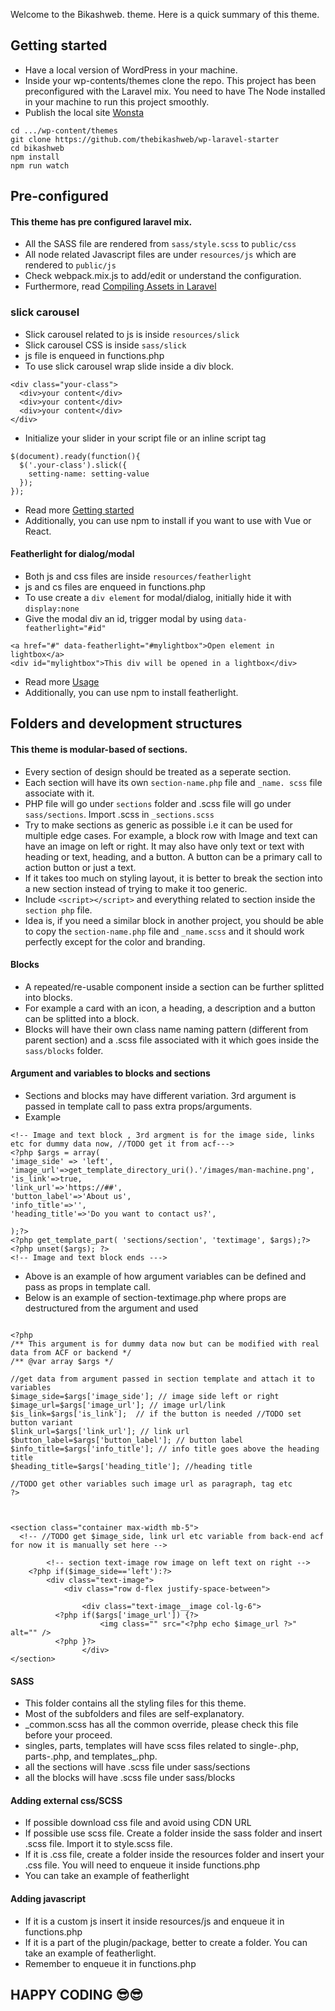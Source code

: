 Welcome to the Bikashweb. theme.
Here is a quick summary of this theme.

## Getting started

- Have a local version of WordPress in your machine. 
- Inside your wp-contents/themes clone the repo. This project has been preconfigured with the Laravel mix. You need to have The Node installed in your machine to run this project smoothly.
- Publish the local site [Wonsta](https://wonsta.io/)

```
cd .../wp-content/themes
git clone https://github.com/thebikashweb/wp-laravel-starter
cd bikashweb
npm install
npm run watch
```

## Pre-configured

#### This theme has pre configured laravel mix.

- All the SASS file are rendered from `sass/style.scss` to `public/css`
- All node related Javascript files are under `resources/js` which are rendered to `public/js`
- Check webpack.mix.js to add/edit or understand the configuration.
- Furthermore, read [Compiling Assets in Laravel](https://laravel.com/docs/8.x/mix#working-with-scripts)

### slick carousel

- Slick carousel related to js is inside `resources/slick`
- Slick carousel CSS is inside `sass/slick`
- js file is enqueed in functions.php
- To use slick carousel wrap slide inside a div block.

```
<div class="your-class">
  <div>your content</div>
  <div>your content</div>
  <div>your content</div>
</div>
```

- Initialize your slider in your script file or an inline script tag

```
$(document).ready(function(){
  $('.your-class').slick({
    setting-name: setting-value
  });
});

```

- Read more [Getting started](https://kenwheeler.github.io/slick/)
- Additionally, you can use npm to install if you want to use with Vue or React.

#### Featherlight for dialog/modal

- Both js and css files are inside `resources/featherlight`
- js and cs files are enqueed in functions.php
- To use create a `div element` for modal/dialog, initially hide it with `display:none`
- Give the modal div an id, trigger modal by using `data-featherlight="#id"`

```
<a href="#" data-featherlight="#mylightbox">Open element in lightbox</a>
<div id="mylightbox">This div will be opened in a lightbox</div>

```

- Read more [Usage](https://github.com/noelboss/featherlight/#usage)
- Additionally, you can use npm to install featherlight.

## Folders and development structures

#### This theme is modular-based of sections.

- Every section of design should be treated as a seperate section.
- Each section will have its own `section-name.php` file and `_name. scss` file associate with it.
- PHP file will go under `sections` folder and .scss file will go under `sass/sections`. Import .scss in `_sections.scss`
- Try to make sections as generic as possible i.e it can be used for multiple edge cases. For example, a block row with Image and text can have an image on left or right. It may also have only text or text with heading or text, heading, and a button. A button can be a primary call to action button or just a text.
- If it takes too much on styling layout, it is better to break the section into a new section instead of trying to make it too generic.
- Include `<script></script>` and everything related to section inside the `section php` file.
- Idea is, if you need a similar block in another project, you should be able to copy the `section-name.php` file and `_name.scss` and it should work perfectly except for the color and branding.

#### Blocks

- A repeated/re-usable component inside a section can be further splitted into blocks.
- For example a card with an icon, a heading, a description and a button can be splitted into a block.
- Blocks will have their own class name naming pattern (different from parent section) and a .scss file associated with it which goes inside the `sass/blocks` folder.

#### Argument and variables to blocks and sections

- Sections and blocks may have different variation. 3rd argument is passed in template call to pass extra props/arguments.
- Example

```
<!-- Image and text block , 3rd argment is for the image side, links etc for dummy data now, //TODO get it from acf--->
<?php $args = array(
'image_side' => 'left',
'image_url'=>get_template_directory_uri().'/images/man-machine.png',
'is_link'=>true,
'link_url'=>'https://##',
'button_label'=>'About us',
'info_title'=>'',
'heading_title'=>'Do you want to contact us?',

);?>
<?php get_template_part( 'sections/section', 'textimage', $args);?>
<?php unset($args); ?>
<!-- Image and text block ends --->

```

- Above is an example of how argument variables can be defined and pass as props in template call.
- Below is an example of section-textimage.php where props are destructured from the argument and used

```

<?php
/** This argument is for dummy data now but can be modified with real data from ACF or backend */
/** @var array $args */

//get data from argument passed in section template and attach it to variables
$image_side=$args['image_side']; // image side left or right
$image_url=$args['image_url']; // image url/link
$is_link=$args['is_link'];  // if the button is needed //TODO set button variant
$link_url=$args['link_url']; // link url
$button_label=$args['button_label']; // button label
$info_title=$args['info_title']; // info title goes above the heading title
$heading_title=$args['heading_title']; //heading title

//TODO get other variables such image url as paragraph, tag etc
?>



<section class="container max-width mb-5">
  <!-- //TODO get $image_side, link url etc variable from back-end acf for now it is manually set here -->

		<!-- section text-image row image on left text on right -->
    <?php if($image_side=='left'):?>
		<div class="text-image">
			<div class="row d-flex justify-space-between">

				<div class="text-image__image col-lg-6">
          <?php if($args['image_url']) {?>
					<img class="" src="<?php echo $image_url ?>" alt="" />
          <?php }?>
				</div>
</section>
```

#### SASS

- This folder contains all the styling files for this theme.
- Most of the subfolders and files are self-explanatory.
- \_common.scss has all the common override, please check this file before your proceed.
- singles, parts, templates will have scss files related to single-.php, parts-.php, and templates\_.php.
- all the sections will have .scss file under sass/sections
- all the blocks will have .scss file under sass/blocks

#### Adding external css/SCSS

- If possible download css file and avoid using CDN URL
- If possible use scss file. Create a folder inside the sass folder and insert .scss file. Import it to style.scss file.
- If it is .css file, create a folder inside the resources folder and insert your .css file. You will need to enqueue it inside functions.php
- You can take an example of featherlight

#### Adding javascript

- If it is a custom js insert it inside resources/js and enqueue it in functions.php
- If it is a part of the plugin/package, better to create a folder. You can take an example of featherlight.
- Remember to enqueue it in functions.php

## HAPPY CODING 😎😎
